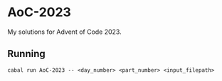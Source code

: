 # AoC-2023
My solutions for Advent of Code 2023.

## Running
```
cabal run AoC-2023 -- <day_number> <part_number> <input_filepath>
```
